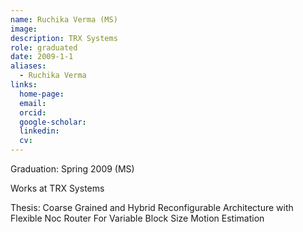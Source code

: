 ```yaml
---
name: Ruchika Verma (MS)
image: 
description: TRX Systems
role: graduated
date: 2009-1-1
aliases:
  - Ruchika Verma
links:
  home-page: 
  email: 
  orcid: 
  google-scholar: 
  linkedin: 
  cv: 
---
```


Graduation: Spring 2009 (MS)

Works at TRX Systems

Thesis: Coarse Grained and Hybrid Reconfigurable Architecture with Flexible Noc Router For Variable Block Size Motion Estimation
